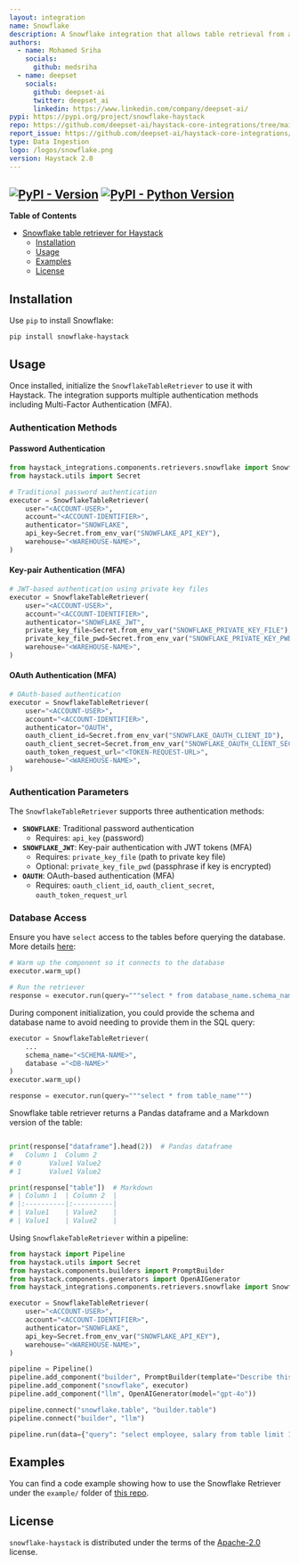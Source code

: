 ```yaml
---
layout: integration
name: Snowflake
description: A Snowflake integration that allows table retrieval from a Snowflake database.
authors:
  - name: Mohamed Sriha
    socials:
      github: medsriha
  - name: deepset
    socials:
      github: deepset-ai
      twitter: deepset_ai
      linkedin: https://www.linkedin.com/company/deepset-ai/
pypi: https://pypi.org/project/snowflake-haystack
repo: https://github.com/deepset-ai/haystack-core-integrations/tree/main/integrations/snowflake
report_issue: https://github.com/deepset-ai/haystack-core-integrations/issues
type: Data Ingestion
logo: /logos/snowflake.png
version: Haystack 2.0
---
```


[![PyPI - Version](https://img.shields.io/pypi/v/snowflake-haystack.svg)](https://pypi.org/project/snowflake-haystack)
[![PyPI - Python Version](https://img.shields.io/pypi/pyversions/snowflake-haystack.svg)](https://pypi.org/project/snowflake-haystack)
-----

**Table of Contents**

- [Snowflake table retriever for Haystack](#snowfkale-table-retriever-for-haystack)
  - [Installation](#installation)
  - [Usage](#usage)
  - [Examples](#examples)
  - [License](#license)

## Installation
Use `pip` to install Snowflake:

```console
pip install snowflake-haystack
```
## Usage
Once installed, initialize the `SnowflakeTableRetriever` to use it with Haystack. The integration supports multiple authentication methods including Multi-Factor Authentication (MFA).

### Authentication Methods

#### Password Authentication
```python
from haystack_integrations.components.retrievers.snowflake import SnowflakeTableRetriever
from haystack.utils import Secret

# Traditional password authentication
executor = SnowflakeTableRetriever(
    user="<ACCOUNT-USER>",
    account="<ACCOUNT-IDENTIFIER>",
    authenticator="SNOWFLAKE",
    api_key=Secret.from_env_var("SNOWFLAKE_API_KEY"),
    warehouse="<WAREHOUSE-NAME>",
)
```

#### Key-pair Authentication (MFA)
```python
# JWT-based authentication using private key files
executor = SnowflakeTableRetriever(
    user="<ACCOUNT-USER>",
    account="<ACCOUNT-IDENTIFIER>",
    authenticator="SNOWFLAKE_JWT",
    private_key_file=Secret.from_env_var("SNOWFLAKE_PRIVATE_KEY_FILE"),
    private_key_file_pwd=Secret.from_env_var("SNOWFLAKE_PRIVATE_KEY_PWD"),  # Optional if key is encrypted
    warehouse="<WAREHOUSE-NAME>",
)
```

#### OAuth Authentication (MFA)
```python
# OAuth-based authentication
executor = SnowflakeTableRetriever(
    user="<ACCOUNT-USER>",
    account="<ACCOUNT-IDENTIFIER>",
    authenticator="OAUTH",
    oauth_client_id=Secret.from_env_var("SNOWFLAKE_OAUTH_CLIENT_ID"),
    oauth_client_secret=Secret.from_env_var("SNOWFLAKE_OAUTH_CLIENT_SECRET"),
    oauth_token_request_url="<TOKEN-REQUEST-URL>",
    warehouse="<WAREHOUSE-NAME>",
)
```

### Authentication Parameters

The `SnowflakeTableRetriever` supports three authentication methods:

- **`SNOWFLAKE`**: Traditional password authentication
  - Requires: `api_key` (password)
- **`SNOWFLAKE_JWT`**: Key-pair authentication with JWT tokens (MFA)
  - Requires: `private_key_file` (path to private key file)
  - Optional: `private_key_file_pwd` (passphrase if key is encrypted)
- **`OAUTH`**: OAuth-based authentication (MFA)
  - Requires: `oauth_client_id`, `oauth_client_secret`, `oauth_token_request_url`

### Database Access

Ensure you have `select` access to the tables before querying the database. More details [here](https://docs.snowflake.com/en/user-guide/security-access-control-privileges):
```python
# Warm up the component so it connects to the database
executor.warm_up()

# Run the retriever
response = executor.run(query="""select * from database_name.schema_name.table_name""")
```
During component initialization, you could provide the schema and database name to avoid needing to provide them in the SQL query:
```python
executor = SnowflakeTableRetriever(
    ...
    schema_name="<SCHEMA-NAME>",
    database ="<DB-NAME>"
)
executor.warm_up()

response = executor.run(query="""select * from table_name""")
```
Snowflake table retriever returns a Pandas dataframe and a Markdown version of the table:
```python

print(response["dataframe"].head(2))  # Pandas dataframe
#   Column 1  Column 2
# 0       Value1 Value2
# 1       Value1 Value2

print(response["table"])  # Markdown
# | Column 1  | Column 2  |
# |:----------|:----------|
# | Value1    | Value2    |
# | Value1    | Value2    |
```

Using `SnowflakeTableRetriever` within a pipeline:

```python
from haystack import Pipeline
from haystack.utils import Secret
from haystack.components.builders import PromptBuilder
from haystack.components.generators import OpenAIGenerator
from haystack_integrations.components.retrievers.snowflake import SnowflakeTableRetriever

executor = SnowflakeTableRetriever(
    user="<ACCOUNT-USER>",
    account="<ACCOUNT-IDENTIFIER>",
    authenticator="SNOWFLAKE",
    api_key=Secret.from_env_var("SNOWFLAKE_API_KEY"),
    warehouse="<WAREHOUSE-NAME>",
)

pipeline = Pipeline()
pipeline.add_component("builder", PromptBuilder(template="Describe this table: {{ table }}"))
pipeline.add_component("snowflake", executor)
pipeline.add_component("llm", OpenAIGenerator(model="gpt-4o"))

pipeline.connect("snowflake.table", "builder.table")
pipeline.connect("builder", "llm")

pipeline.run(data={"query": "select employee, salary from table limit 10;"})
```

## Examples
You can find a code example showing how to use the Snowflake Retriever under the `example/` folder of [this repo](https://github.com/deepset-ai/haystack-core-integrations/tree/main/integrations/snowflake).

## License

`snowflake-haystack` is distributed under the terms of the [Apache-2.0](https://spdx.org/licenses/Apache-2.0.html) license.
